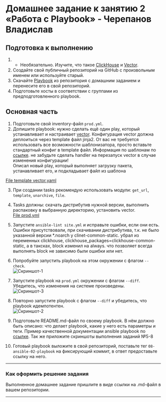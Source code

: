 # Домашнее задание к занятию 2 «Работа с Playbook» - Черепанов Владислав

## Подготовка к выполнению

1. * Необязательно. Изучите, что такое [ClickHouse](https://www.youtube.com/watch?v=fjTNS2zkeBs) и [Vector](https://www.youtube.com/watch?v=CgEhyffisLY).
2. Создайте свой публичный репозиторий на GitHub с произвольным именем или используйте старый.
3. Скачайте [Playbook](./playbook/) из репозитория с домашним заданием и перенесите его в свой репозиторий.
4. Подготовьте хосты в соответствии с группами из предподготовленного playbook.

## Основная часть

1. Подготовьте свой inventory-файл `prod.yml`.
2. Допишите playbook: нужно сделать ещё один play, который устанавливает и настраивает [vector](https://vector.dev). Конфигурация vector должна деплоиться через template файл jinja2. От вас не требуется использовать все возможности шаблонизатора, просто вставьте стандартный конфиг в template файл. Информация по шаблонам по [ссылке](https://www.dmosk.ru/instruktions.php?object=ansible-nginx-install). не забудьте сделать handler на перезапуск vector в случае изменения конфигурации!  
Описал новый play, который выполняет загрузку пакета, устанавливает его, и подкладывает файл из шаблона  

[File template vector.yaml](https://github.com/plusvaldis/mnt-homeworks-ansible/blob/MNT-video/08-ansible-02-playbook/playbook/templates/vector.yaml)  

3. При создании tasks рекомендую использовать модули: `get_url`, `template`, `unarchive`, `file`.
4. Tasks должны: скачать дистрибутив нужной версии, выполнить распаковку в выбранную директорию, установить vector.  
[File prod.yml](https://github.com/plusvaldis/mnt-homeworks-ansible/blob/MNT-video/08-ansible-02-playbook/playbook/prod.yml) 

5. Запустите `ansible-lint site.yml` и исправьте ошибки, если они есть.  
Ошибки присутствовали, при скачивании дистрибутива, т.к. не было указанной версии *.noarch у clinet-common-static. убрал из переменных clickhouse, clickhouse_packages=clickhouse-common-static, а в таксках, block изменил на always. что позволяет всегда выполнять block не зависимо были ошибки или нет.  

6. Попробуйте запустить playbook на этом окружении с флагом `--check`.  
![Скриншот-1](https://github.com/plusvaldis/mnt-homeworks-ansible/tree/MNT-video/08-ansible-02-playbook/img/img1.png)  

7. Запустите playbook на `prod.yml` окружении с флагом `--diff`. Убедитесь, что изменения на системе произведены.  
![Скриншот-3](https://github.com/plusvaldis/mnt-homeworks-ansible/tree/MNT-video/08-ansible-02-playbook/img/img3.png)  

8. Повторно запустите playbook с флагом `--diff` и убедитесь, что playbook идемпотентен.  
![Скриншот-2](https://github.com/plusvaldis/mnt-homeworks-ansible/tree/MNT-video/08-ansible-02-playbook/img/img2.png)  

9. Подготовьте README.md-файл по своему playbook. В нём должно быть описано: что делает playbook, какие у него есть параметры и теги. Пример качественной документации ansible playbook по [ссылке](https://github.com/opensearch-project/ansible-playbook). Так же приложите скриншоты выполнения заданий №5-8
10. Готовый playbook выложите в свой репозиторий, поставьте тег `08-ansible-02-playbook` на фиксирующий коммит, в ответ предоставьте ссылку на него.

---

### Как оформить решение задания

Выполненное домашнее задание пришлите в виде ссылки на .md-файл в вашем репозитории.

---
